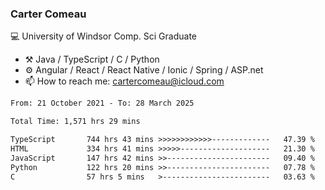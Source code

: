 ### Carter Comeau

💻 University of Windsor Comp. Sci Graduate

- ⚒️ Java / TypeScript / C / Python
- ⚙️ Angular / React / React Native / Ionic / Spring / ASP.net
- 📫 How to reach me: cartercomeau@icloud.com

<!--START_SECTION:waka-->

```txt
From: 21 October 2021 - To: 28 March 2025

Total Time: 1,571 hrs 29 mins

TypeScript       744 hrs 43 mins >>>>>>>>>>>>-------------   47.39 %
HTML             334 hrs 41 mins >>>>>--------------------   21.30 %
JavaScript       147 hrs 42 mins >>-----------------------   09.40 %
Python           122 hrs 20 mins >>-----------------------   07.78 %
C                57 hrs 5 mins   >------------------------   03.63 %
```

<!--END_SECTION:waka-->
